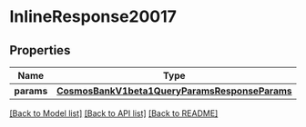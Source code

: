 # InlineResponse20017

## Properties
Name | Type | Description | Notes
------------ | ------------- | ------------- | -------------
**params** | [**CosmosBankV1beta1QueryParamsResponseParams**](CosmosBankV1beta1QueryParamsResponseParams.md) |  | [optional] 

[[Back to Model list]](../README.md#documentation-for-models) [[Back to API list]](../README.md#documentation-for-api-endpoints) [[Back to README]](../README.md)

